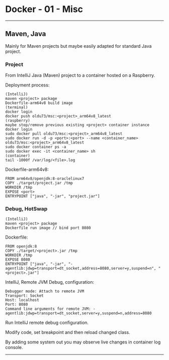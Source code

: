 # Docker - 01 - Misc

***

## Maven, Java

Mainly for Maven projects but maybe easily adapted for standard Java project.

### Project

From IntelliJ Java (Maven) project to a container hosted on a Raspberry.

Deployment process:

```text
(IntelliJ)
maven <project> package
Dockerfile-arm64v8 build image
(terminal)
docker login
docker push oldu73/msc:<project>_arm64v8_latest
(raspberry)
maybe stop/remove previous existing <project> container instance
docker login
sudo docker pull oldu73/msc:<project>_arm64v8_latest
sudo docker run -d -p <port>:<port> --name <container_name> oldu73/msc:<project>_arm64v8_latest
sudo docker container ps -a
sudo docker exec -it <container_name> sh
(container)
tail -1000f /var/log/<file>.log
```

Dockerfile-arm64v8:

```text
FROM arm64v8/openjdk:8-oraclelinux7
COPY ./target/project.jar /tmp
WORKDIR /tmp
EXPOSE <port>
ENTRYPOINT ["java", "-jar", "project.jar"]
```

### Debug, HotSwap

```text
(IntelliJ)
maven <project> package
Dockerfile run image // bind port 8080
```

Dockerfile:

```text
FROM openjdk:8
COPY ./target/<project>.jar /tmp
WORKDIR /tmp
EXPOSE 8080
ENTRYPOINT ["java", "-jar", "-agentlib:jdwp=transport=dt_socket,address=8080,server=y,suspend=n", "<project>.jar"]
```

IntelliJ, Remote JVM Debug, configuration:

```text
Debugger mode: Attach to remote JVM
Transport: Socket
Host: localhost
Port: 8080
Command line arguments for remote JVM: -agentlib:jdwp=transport=dt_socket,server=y,suspend=n,address=8080
```

Run IntelliJ remote debug configuration.

Modify code, set breakpoint and then reload changed class.

By adding some system out you may observe live changes in container log console.

***
